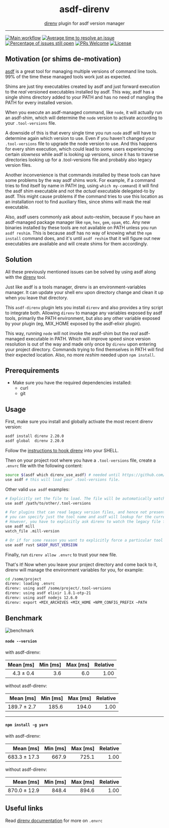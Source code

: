<div align="center">
<h1>asdf-direnv</h1>
<span><a href="https://direnv.net">direnv</a> plugin for asdf version manager</span>
</div>
<hr />

[![Main workflow](https://github.com/asdf-community/asdf-direnv/workflows/Main%20workflow/badge.svg)](https://github.com/asdf-community/asdf-direnv/actions)
[![Average time to resolve an issue](https://isitmaintained.com/badge/resolution/asdf-community/asdf-direnv.svg)](https://isitmaintained.com/project/asdf-community/asdf-direnv 'Average time to resolve an issue')
[![Percentage of issues still open](https://isitmaintained.com/badge/open/asdf-community/asdf-direnv.svg)](https://isitmaintained.com/project/asdf-community/asdf-direnv 'Percentage of issues still open')
[![PRs Welcome](https://img.shields.io/badge/PRs-welcome-brightgreen.svg)](http://makeapullrequest.com)
[![License](https://img.shields.io/github/license/asdf-community/asdf-direnv?color=brightgreen)](https://github.com/asdf-community/asdf-direnv/blob/master/LICENSE)

## Motivation (or shims de-motivation)

[asdf](https://asdf-vm.com) is a great tool for managing multiple versions of
command line tools. 99% of the time these managed tools work just as expected.

Shims are just tiny executables created by asdf and just forward execution to
the _real_ versioned executables installed by asdf. This way, asdf has a single
shims directory added to your PATH and has no need of mangling the PATH for
every installed version.

When you execute an asdf-managed command, like `node`, it will actually run
an asdf-shim, which will determine the `node` version to activate according to
your `.tool-versions` file.

A downside of this is that every single time you run `node` asdf will have to
determine again which version to use. Even if you haven't changed your
`.tool-versions` file to upgrade the node version to use. And this happens for
every shim execution, which could lead to some users experiencing certain
_slowness_ while asdf is looking up versions, since it has to traverse directories
looking up for a .tool-versions file and probably also legacy version files.

Another inconvenience is that commands installed by these tools can have some
problems by the way asdf shims work. For example, if a command tries to find
itself by name in PATH (eg, using `which my-command`) it will find the asdf shim
executable and not the _actual_ executable delegated-to by asdf. This might
cause problems if the command tries to use this location as an installation root
to find auxiliary files, since shims will mask the real executable.

Also, asdf users commonly ask about auto-reshim, because if you have an asdf-managed
package manager like `npm`, `hex`, `gem`, `opam`, etc. Any new binaries
installed by these tools are not available on PATH unless you run `asdf reshim`.
This is because asdf has no way of knowing what the `npm install` command does,
and it's until `asdf reshim` that it will figure out new executables are
available and will create shims for them accordingly.

## Solution

All these previously mentioned issues can be solved by using asdf along with the
[direnv](https://direnv.net/) tool.

Just like asdf is a tools manager, direnv is an environment-variables manager.
It can update your shell env upon directory change and clean it up when you
leave that directory.

This `asdf-direnv` plugin lets you install `direnv` and also provides a tiny
script to integrate both. Allowing `direnv` to manage any variables exposed by
asdf tools, primarily the PATH environment, but also any other variable exposed
by your plugin (eg, MIX_HOME exposed by the asdf-elixir plugin).

This way, running `node` will not invoke the asdf-shim but the _real_
asdf-managed executable in PATH. Which will improve speed since version
resolution is out of the way and made only once by `direnv` upon entering your
project directory. Commands trying to find themselves in PATH will find their
expected location. Also, no more _reshim_ needed upon `npm install`.

## Prerequirements

- Make sure you have the required dependencies installed:
  - curl
  - git

## Usage

First, make sure you install and globally activate the most recent direnv
version:

```bash
asdf install direnv 2.20.0
asdf global  direnv 2.20.0
```

Follow the
[instructions to hook direnv](https://github.com/direnv/direnv/blob/master/docs/hook.md)
into your SHELL.

Then on your project root where you have a `.tool-versions` file, create a
`.envrc` file with the following content:

```bash
source $(asdf which direnv_use_asdf) # needed until https://github.com/direnv/direnv/pull/534 gets merged.
use asdf # this will load your .tool-versions file.
```

Other valid `use asdf` examples:

```bash
# Explicitly set the file to load. The file will be automatically watched for changes.
use asdf /path/to/other/.tool-versions

# For plugins that can read legacy version files, and hence not present on .tool-versions,
# you can specify just the tool name and asdf will lookup for the current version.
# However, you have to explicitly ask direnv to watch the legacy file for changes.
use asdf mill
watch_file .mill-version

# Or if for some reason you want to explicitly force a particular tool and version
use asdf rust $ASDF_RUST_VERSION
```

Finally, run `direnv allow .envrc` to trust your new file.

That's it! Now when you leave your project directory and come back to it, direnv
will manage the environment variables for you, for example:

```bash
cd /some/project
direnv: loading .envrc
direnv: using asdf /some/project/.tool-versions
direnv: using asdf elixir 1.8.1-otp-21
direnv: using asdf nodejs 12.6.0
direnv: export +MIX_ARCHIVES +MIX_HOME +NPM_CONFIG_PREFIX ~PATH
```

## Benchmark

![benchmark](https://user-images.githubusercontent.com/38746192/67657932-8483fb80-f99b-11e9-96d8-3d46d419ea62.png)

#### `node --version`

with asdf-direnv:

| Mean [ms] | Min [ms] | Max [ms] | Relative |
| --------: | -------: | -------: | -------: |
| 4.3 ± 0.4 |      3.6 |      6.0 |     1.00 |

without asdf-direnv:

|   Mean [ms] | Min [ms] | Max [ms] | Relative |
| ----------: | -------: | -------: | -------: |
| 189.7 ± 2.7 |    185.6 |    194.0 |     1.00 |

---

#### `npm install -g yarn`

with asdf-direnv:

|    Mean [ms] | Min [ms] | Max [ms] | Relative |
| -----------: | -------: | -------: | -------: |
| 683.3 ± 17.3 |    667.9 |    725.1 |     1.00 |

without asdf-direnv:

|    Mean [ms] | Min [ms] | Max [ms] | Relative |
| -----------: | -------: | -------: | -------: |
| 870.0 ± 12.9 |    848.4 |    894.6 |     1.00 |

## Useful links

Read [direnv documentation](https://direnv.net/) for more on `.envrc`
